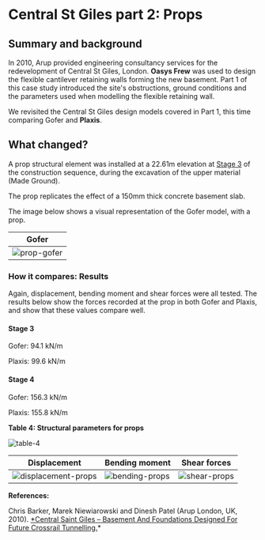 # Central St Giles part 2: Props

## Summary and background 

In 2010, Arup provided engineering consultancy services for the redevelopment of Central St Giles, London. **Oasys Frew** was used to design the flexible cantilever retaining walls forming the new basement. Part 1 of this case study introduced the site's obstructions, ground conditions and the parameters used when modelling the flexible retaining wall.

We revisited the Central St Giles design models covered in Part 1, this time comparing Gofer and **Plaxis**.

## What changed?

A prop structural element was installed at a 22.61m elevation at [Stage 3](#stage-3) of the construction sequence, during the excavation of the upper material (Made Ground).

The prop replicates the effect of a 150mm thick concrete basement slab. 

The image below shows a visual representation of the Gofer model, with a prop.

| Gofer |
|--------|
|![prop-gofer](https://b2c-templates-arup.s3-eu-west-1.amazonaws.com/gofer/validationImages/props-gofer-model-apr-23.png)|

### How it compares: Results

Again, displacement, bending moment and shear forces were all tested. The results below show the forces recorded at the prop in both Gofer and Plaxis, and show that these values compare well.

#### Stage 3

Gofer: 94.1 kN/m 

Plaxis: 99.6 kN/m 

#### Stage 4

Gofer: 156.3 kN/m 

Plaxis: 155.8 kN/m 

**Table 4: Structural parameters for props**

![table-4](https://b2c-templates-arup.s3-eu-west-1.amazonaws.com/gofer/validationImages/csg-table-props-apr-23.png)

| Displacement | Bending moment | Shear forces |
|-------- |------- | ------- |
|![displacement-props](https://b2c-templates-arup.s3-eu-west-1.amazonaws.com/gofer/validationImages/displacement-props-apr-23.png)| ![bending-props](https://b2c-templates-arup.s3-eu-west-1.amazonaws.com/gofer/validationImages/bending-moment-props-apr-23.png)| ![shear-props](https://b2c-templates-arup.s3-eu-west-1.amazonaws.com/gofer/validationImages/shear-force-props-apr-23.png)|

**References:**

Chris Barker, Marek Niewiarowski and Dinesh Patel (Arup London, UK, 2010). [\*Central Saint Giles – Basement And Foundations Designed For Future Crossrail Tunnelling.](https://www.researchgate.net/publication/361616899_CENTRAL_SAINT_GILES_-BASEMENT_AND_FOUNDATIONS_DESIGNED_FOR_FUTURE_CROSSRAIL_TUNNELLING)\*


